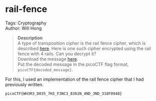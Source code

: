 # rail-fence

Tags: Cryptography<br>
Author: Will Hong

> **Description**<br>
A type of transposition cipher is the rail fence cipher, which is described [here](https://en.wikipedia.org/wiki/Rail_fence_cipher). Here is one such cipher encrypted using the rail fence with 4 rails. Can you decrypt it?<br>
Download the message [here](https://artifacts.picoctf.net/c/278/message.txt). <br>
Put the decoded message in the picoCTF flag format, `picoCTF{decoded_message}`.

For this, I used an implementation of the rail fence cipher that I had previously written.

`picoCTF{WH3R3_D035_7H3_F3NC3_8361N_4ND_3ND_318F0948}`
